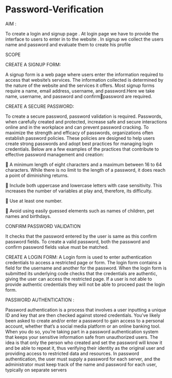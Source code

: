 # Password-Verification

 AIM :

To create a login and signup page . At login page we have to provide the interface to 
users to enter in to the website . In signup we collect the users name and password 
and evaluate them to create his profile

SCOPE 

CREATE A SIGNUP FORM:

A signup form is a web page where users enter the information required to access 
that website’s services. The information collected is determined by the nature of the 
website and the services it offers. Most signup forms require a name, email address, 
username, and password.Here we take name, username, and password and confirmpassword are required.

CREATE A SECURE PASSWORD:

To create a secure password, password validation is required. Passwords, when 
carefully created and protected, increase safe and secure interactions online and in 
the workplace and can prevent password cracking. To maximize the strength and 
efficacy of passwords, organizations often establish password policies. These
policies are designed to help users create strong passwords and adopt best practices 
for managing login credentials. Below are a few examples of the practices that 
contribute to effective password management and creation:

 A minimum length of eight characters and a maximum between 16 to 64 
characters. While there is no limit to the length of a password, it does 
reach a point of diminishing returns.

 Include both uppercase and lowercase letters with case sensitivity. This 
increases the number of variables at play and, therefore, its difficulty.

 Use at least one number.

 Avoid using easily guessed elements such as names of children, pet 
names and birthdays.

CONFIRM PASSWORD VALIDATION

It checks that the password entered by the user is same as this confirm password 
fields. To create a valid password, both the password and confirm password fields 
value must be matched.

CREATE A LOGIN FORM:
A Login form is used to enter authentication credentials to access a restricted page 
or form. The login form contains a field for the username and another for 
the password. When the login form is submitted its underlying code checks that the 
credentials are authentic, giving the user can access the restricted page. If a user is 
not able to provide authentic credentials they will not be able to proceed past the 
login form.

PASSWORD AUTHENTICATION :

Password authentication is a process that involves a user inputting a unique ID and 
key that are then checked against stored credentials.
You’ve likely been asked to create and/or enter a password to gain access to a 
personal account, whether that’s a social media platform or an online banking 
tool. When you do so, you’re taking part in a password authentication system that 
keeps your sensitive information safe from unauthorized users.
The idea is that only the person who created and set the password will know it and 
be able to repeat it, thus verifying their identity as the original user and providing 
access to restricted data and resources.
In password authentication, the user must supply a password for each server, and 
the administrator must keep track of the name and password for each user, typically 
on separate servers
